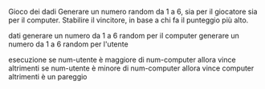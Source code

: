 Gioco dei dadi
Generare un numero random da 1 a 6, sia per il giocatore sia per il computer.
Stabilire il vincitore, in base a chi fa il punteggio più alto.

dati
generare un numero da 1 a 6 random per il computer
generare un numero da 1 a 6 random per l'utente

esecuzione
se num-utente è maggiore di num-computer allora vince 
altrimenti se num-utente è minore di num-computer allora vince computer 
altrimenti è un pareggio